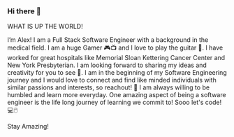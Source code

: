 ### Hi there 👋


WHAT IS UP THE WORLD!

I’m Alex! I am a Full Stack Software Engineer with a background in the medical field. I am a huge Gamer 🎮📺 and I love to play the guitar 🎸. I have worked for great hospitals like Memorial Sloan Kettering Cancer Center and New York Presbyterian. I am looking forward to sharing my ideas and creativity for you to see 👀. I am in the beginning of my Software Engineering journey and I would love to connect and find like minded individuals with similar passions and interests, so reachout! 🤝 I am always willing to be humbled and learn more everyday. One amazing aspect of being a software engineer is the life long journey of learning we commit to! Sooo let's code! 💻🖱️

Stay Amazing!
